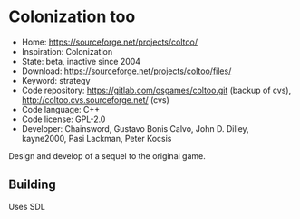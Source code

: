 # Colonization too

- Home: https://sourceforge.net/projects/coltoo/
- Inspiration: Colonization
- State: beta, inactive since 2004
- Download: https://sourceforge.net/projects/coltoo/files/
- Keyword: strategy
- Code repository: https://gitlab.com/osgames/coltoo.git (backup of cvs), http://coltoo.cvs.sourceforge.net/ (cvs)
- Code language: C++
- Code license: GPL-2.0
- Developer: Chainsword, Gustavo Bonis Calvo, John D. Dilley, kayne2000, Pasi Lackman, Peter Kocsis

Design and develop of a sequel to the original game.

## Building

Uses SDL
